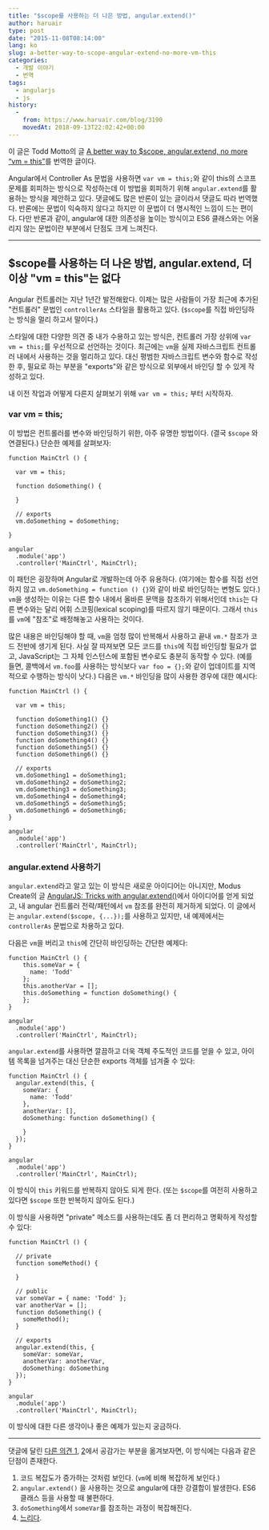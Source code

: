 ```yaml
---
title: "$scope를 사용하는 더 나은 방법, angular.extend()"
author: haruair
type: post
date: "2015-11-08T08:14:00"
lang: ko
slug: a-better-way-to-scope-angular-extend-no-more-vm-this
categories:
  - 개발 이야기
  - 번역
tags:
  - angularjs
  - js
history:
  -
    from: https://www.haruair.com/blog/3190
    movedAt: 2018-09-13T22:02:42+00:00
---
```


이 글은 Todd Motto의 글 [A better way to $scope, angular.extend, no more “vm = this”](http://toddmotto.com/a-better-way-to-scope-angular-extend-no-more-vm-this/)를 번역한 글이다.

Angular에서 Controller As 문법을 사용하면 `var vm = this;`와 같이 this의 스코프 문제를 회피하는 방식으로 작성하는데 이 방법을 회피하기 위해 `angular.extend`를 활용하는 방식을 제안하고 있다. 댓글에도 많은 반론이 있는 글이라서 댓글도 따라 번역했다. 반론에는 문법이 익숙하지 않다고 하지만 이 문법이 더 명시적인 느낌이 드는 편이다. 다만 반론과 같이, angular에 대한 의존성을 높이는 방식이고 ES6 클래스와는 어울리지 않는 문법이란 부분에서 단점도 크게 느껴진다.

----

## $scope를 사용하는 더 나은 방법, angular.extend, 더이상 "vm = this"는 없다

Angular 컨트롤러는 지난 1년간 발전해왔다. 이제는 많은 사람들이 가장 최근에 추가된 "컨트롤러" 문법인 `controllerAs` 스타일을 활용하고 있다. (`$scope`를 직접 바인딩하는 방식을 멀리 하고서 말이다.)

스타일에 대한 다양한 의견 중 내가 수용하고 있는 방식은, 컨트롤러 가장 상위에 `var vm = this;`를 우선적으로 선언하는 것이다. 최근에는 `vm`을 실제 자바스크립트 컨트롤러 내에서 사용하는 것을 멀리하고 있다. 대신 평범한 자바스크립트 변수와 함수로 작성한 후, 필요로 하는 부분을 "exports"와 같은 방식으로 외부에서 바인딩 할 수 있게 작성하고 있다.

내 이전 작업과 어떻게 다른지 살펴보기 위해 `var vm = this;` 부터 시작하자.

### var vm = this;
이 방법은 컨트롤러를 변수와 바인딩하기 위한, 아주 유명한 방법이다. (결국 `$scope` 와 연결된다.) 단순한 예제를 살펴보자:

    function MainCtrl () {

      var vm = this;

      function doSomething() {

      }

      // exports
      vm.doSomething = doSomething;

    }

    angular
      .module('app')
      .controller('MainCtrl', MainCtrl);

이 패턴은 굉장하며 Angular로 개발하는데 아주 유용하다. (여기에는 함수를 직접 선언하지 않고 `vm.doSomething = function () {}`와 같이 바로 바인딩하는 변형도 있다.) `vm`을 생성하는 이유는 다른 함수 내에서 올바른 문맥을 참조하기 위해서인데 `this`는 다른 변수와는 달리 어휘 스코핑(lexical scoping)를 따르지 않기 때문이다. 그래서 `this`를 `vm`에 "참조"로 배정해놓고 사용하는 것이다.

많은 내용은 바인딩해야 할 때, `vm`을 엄청 많이 반복해서 사용하고 끝내 `vm.*` 참조가 코드 전반에 생기게 된다. 사실 잘 따져보면 모든 코드를 `this`에 직접 바인딩할 필요가 없고, JavaScript는 그 자체 인스턴스에 포함된 변수로도 충분히 동작할 수 있다. (예를 들면, 콜백에서 `vm.foo`를 사용하는 방식보다 `var foo = {};`와 같이 업데이트를 지역적으로 수행하는 방식이 낫다.) 다음은 `vm.*` 바인딩을 많이 사용한 경우에 대한 예시다:

    function MainCtrl () {

      var vm = this;

      function doSomething1() {}
      function doSomething2() {}
      function doSomething3() {}
      function doSomething4() {}
      function doSomething5() {}
      function doSomething6() {}

      // exports
      vm.doSomething1 = doSomething1;
      vm.doSomething2 = doSomething2;
      vm.doSomething3 = doSomething3;
      vm.doSomething4 = doSomething4;
      vm.doSomething5 = doSomething5;
      vm.doSomething6 = doSomething6;
    }

    angular
      .module('app')
      .controller('MainCtrl', MainCtrl);

### angular.extend 사용하기
`angular.extend`라고 알고 있는 이 방식은 새로운 아이디어는 아니지만, Modus Create의 글 [AngularJS: Tricks with angular.extend()](http://moduscreate.com/angularjs-tricks-with-angular-extend)에서 아이디어를 얻게 되었고, 내 angular 컨트롤러 전략/패턴에서 `vm` 참조를 완전히 제거하게 되었다. 이 글에서는 `angular.extend($scope, {...});`를 사용하고 있지만, 내 예제에서는 `controllerAs` 문법으로 차용하고 있다.

다음은 `vm`을 버리고 `this`에 간단히 바인딩하는 간단한 예제다:

    function MainCtrl () {
        this.someVar = {
          name: 'Todd'
        };
        this.anotherVar = [];
        this.doSomething = function doSomething() {
        };
    }

    angular
      .module('app')
      .controller('MainCtrl', MainCtrl);

`angular.extend`를 사용하면 깔끔하고 더욱 객체 주도적인 코드를 얻을 수 있고, 아이템 목록을 넘겨주는 대신 단순한 exports 객체를 넘겨줄 수 있다:

    function MainCtrl () {
      angular.extend(this, {
        someVar: {
          name: 'Todd'
        },
        anotherVar: [],
        doSomething: function doSomething() {

        }
      });
    }

    angular
      .module('app')
      .controller('MainCtrl', MainCtrl);

이 방식이 `this` 키워드를 반복하지 않아도 되게 한다. (또는 `$scope`를 여전히 사용하고 있다면 `$scope` 또한 반복하지 않아도 된다.)

이 방식을 사용하면 "private" 메소드를 사용하는데도 좀 더 편리하고 명확하게 작성할 수 있다:

    function MainCtrl () {
      
      // private
      function someMethod() {

      }

      // public
      var someVar = { name: 'Todd' };
      var anotherVar = [];
      function doSomething() {
        someMethod();
      }
      
      // exports
      angular.extend(this, {
        someVar: someVar,
        anotherVar: anotherVar,
        doSomething: doSomething
      });
    }

    angular
      .module('app')
      .controller('MainCtrl', MainCtrl);

이 방식에 대한 다른 생각이나 좋은 예제가 있는지 궁금하다.

----

댓글에 달린 [다른 의견 1](http://toddmotto.com/a-better-way-to-scope-angular-extend-no-more-vm-this/#comment-1978832988), [2](http://toddmotto.com/a-better-way-to-scope-angular-extend-no-more-vm-this/#comment-1980486070)에서 공감가는 부분을 옮겨보자면, 이 방식에는 다음과 같은 단점이 존재한다.

1. 코드 복잡도가 증가하는 것처럼 보인다. (`vm`에 비해 복잡하게 보인다.)
2. `angular.extend()` 을 사용하는 것으로 angular에 대한 강결합이 발생한다. ES6 클래스 등을 사용할 때 불편하다.
3. `doSomething`에서 `someVar`를 참조하는 과정이 복잡해진다.
4. [느리다](http://plnkr.co/edit/XrJYhseYV0B3N4Ggn3ec?p=preview).

